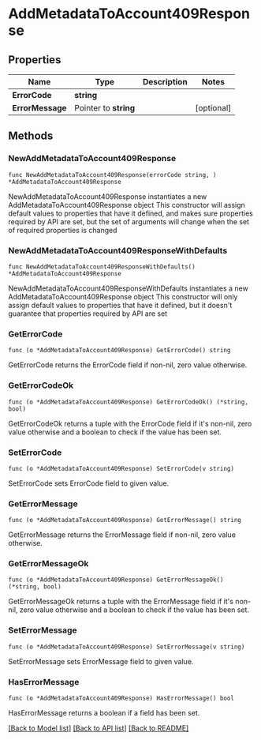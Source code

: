 # AddMetadataToAccount409Response

## Properties

Name | Type | Description | Notes
------------ | ------------- | ------------- | -------------
**ErrorCode** | **string** |  | 
**ErrorMessage** | Pointer to **string** |  | [optional] 

## Methods

### NewAddMetadataToAccount409Response

`func NewAddMetadataToAccount409Response(errorCode string, ) *AddMetadataToAccount409Response`

NewAddMetadataToAccount409Response instantiates a new AddMetadataToAccount409Response object
This constructor will assign default values to properties that have it defined,
and makes sure properties required by API are set, but the set of arguments
will change when the set of required properties is changed

### NewAddMetadataToAccount409ResponseWithDefaults

`func NewAddMetadataToAccount409ResponseWithDefaults() *AddMetadataToAccount409Response`

NewAddMetadataToAccount409ResponseWithDefaults instantiates a new AddMetadataToAccount409Response object
This constructor will only assign default values to properties that have it defined,
but it doesn't guarantee that properties required by API are set

### GetErrorCode

`func (o *AddMetadataToAccount409Response) GetErrorCode() string`

GetErrorCode returns the ErrorCode field if non-nil, zero value otherwise.

### GetErrorCodeOk

`func (o *AddMetadataToAccount409Response) GetErrorCodeOk() (*string, bool)`

GetErrorCodeOk returns a tuple with the ErrorCode field if it's non-nil, zero value otherwise
and a boolean to check if the value has been set.

### SetErrorCode

`func (o *AddMetadataToAccount409Response) SetErrorCode(v string)`

SetErrorCode sets ErrorCode field to given value.


### GetErrorMessage

`func (o *AddMetadataToAccount409Response) GetErrorMessage() string`

GetErrorMessage returns the ErrorMessage field if non-nil, zero value otherwise.

### GetErrorMessageOk

`func (o *AddMetadataToAccount409Response) GetErrorMessageOk() (*string, bool)`

GetErrorMessageOk returns a tuple with the ErrorMessage field if it's non-nil, zero value otherwise
and a boolean to check if the value has been set.

### SetErrorMessage

`func (o *AddMetadataToAccount409Response) SetErrorMessage(v string)`

SetErrorMessage sets ErrorMessage field to given value.

### HasErrorMessage

`func (o *AddMetadataToAccount409Response) HasErrorMessage() bool`

HasErrorMessage returns a boolean if a field has been set.


[[Back to Model list]](../README.md#documentation-for-models) [[Back to API list]](../README.md#documentation-for-api-endpoints) [[Back to README]](../README.md)


